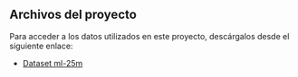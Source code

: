 ## Archivos del proyecto

Para acceder a los datos utilizados en este proyecto, descárgalos desde el siguiente enlace:

- [Dataset ml-25m](https://drive.google.com/drive/folders/1knIoYdw68A4-UjGyN1SyhPRp9m4MdJy0)
